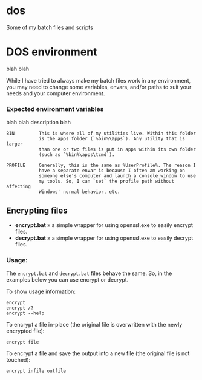 dos
===

Some of my batch files and scripts

# DOS environment

blah blah

While I have tried to always make my batch files work in any environment, you may need to change some variables, envars, and/or paths to suit your needs and your computer environment.

### Expected environment variables

blah blah description blah

    BIN         This is where all of my utilities live. Within this folder
                is the apps folder (`%bin%\apps`). Any utility that is larger
                than one or two files is put in apps within its own folder
                (such as `%bin%\apps\tcmd`).

    PROFILE     Generally, this is the same as %UserProfile%. The reason I
                have a separate envar is because I often am working on
                someone else's computer and launch a console window to use
                my tools. So, I can `set` the profile path without affecting
                Windows' normal behavior, etc.


## Encrypting files

* __encrypt.bat__ » a simple wrapper for using openssl.exe to easily encrypt files.
* __decrypt.bat__ » a simple wrapper for using openssl.exe to easily decrypt files.

### Usage:

The `encrypt.bat` and `decrypt.bat` files behave the same. So, in the examples below you can use encrypt or decrypt.

To show usage information:

    encrypt
    encrypt /?
    encrypt --help

To encrypt a file in-place (the original file is overwritten with the newly encrypted file):

    encrypt file

To encrypt a file and save the output into a new file (the original file is not touched):

    encrypt infile outfile


